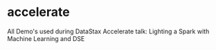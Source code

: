 # accelerate
All Demo's used during DataStax Accelerate talk: Lighting a Spark with Machine Learning and DSE 

